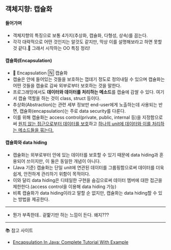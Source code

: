 ## 객체지향: 캡슐화

#### <b>들어가며</b>
- 객체지향의 특징으로 보통 4가지(추상화, 캡슐화, 다형성, 상속)를 꼽는다.
- 각각 대략적으로 어떤 것인지는 알것도 같지만, 막상 이를 설명해보라고 하면 못할 것 같다.🥲 그래서 시작하는 OO 특징 정리!

#### <b>캡슐화(Encapsulation)</b>
- 📒 Encapsulation 🄽 캡슐화
- 캡슐은 안에 들어있는 것들을 보호하는 껍데기 정도로 정의내릴 수 있으며 캡슐화는 어떤 것들을 캡슐로 감싸 외부로부터 보호하는 것을 말한다.
- 프로그래밍에서도 **데이터와 데이터를 처리하는 메소드**를 캡슐에 감쌀 수 있다. 여기서 캡슐 역할을 하는 것이 class, struct 등이다.
- 추상화(Abstraction)는 관련 세부 정보만 end-user에게 노출하는데 사용되는 반면, 캡슐화(encapsulation)는 주로 data security를 다룬다.
- 이를 위해 캡슐화는 access control(private, public, internal 등)을 지정함으로써 <u>원치 않는 접근으로부터 데이터를 보호</u>하고 <u>하나의 unit에 데이터와 이를 처리하는 메소드들을 묶는다.</u>

#### <b>캡슐화와 data hiding</b>
- 캡슐화는 외부로부터 안에 있는 데이터를 보호할 수 있기 때문에 data hiding과 혼용되어 쓰이지만, 이 둘은 동일한 개념이 아니다.
- (Java 기준) 캡슐화는 단일 unit에 연관된 데이터를 그룹핑함으로써 데이터를 더욱 쉽게, 안전하게 관리하기 위함이 목적이다.
- 이와 달리 data hiding은 디테일한 구현을 숨김으로써 데이터 멤버에 대한 접근을 제한한다.(access control을 이용해 data hiding 가능)
- 비록 캡슐화가 data hiding이라고 말할 순 없지만, 캡슐화는 data hiding할 수 있는 방법을 제공한다.

---
- 뭔가 부족한데.. 겉핥기만 하는 느낌이 든다. 왜지???

---
📚 참고 사이트
- [Encapsulation In Java: Complete Tutorial With Example](https://www.softwaretestinghelp.com/encapsulation-in-java/)